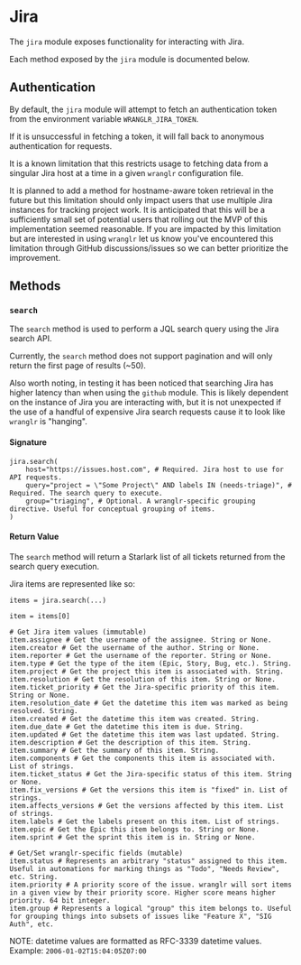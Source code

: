 # Jira

The `jira` module exposes functionality for interacting with Jira.

Each method exposed by the `jira` module is documented below.

## Authentication

By default, the `jira` module will attempt to fetch an authentication token
from the environment variable `WRANGLR_JIRA_TOKEN`.

If it is unsuccessful in fetching a token, it will fall back to anonymous
authentication for requests.

It is a known limitation that this restricts usage to fetching data from
a singular Jira host at a time in a given `wranglr` configuration file.

It is planned to add a method for hostname-aware token retrieval in the future
but this limitation should only impact users that use multiple Jira instances
for tracking project work. It is anticipated that this will be a sufficiently
small set of potential users that rolling out the MVP of this implementation
seemed reasonable. If you are impacted by this limitation but are interested
in using `wranglr` let us know you've encountered this limitation through GitHub
discussions/issues so we can better prioritize the improvement.

## Methods

### `search`

The `search` method is used to perform a JQL search query using the Jira search API.

Currently, the `search` method does not support pagination and will only return
the first page of results (~50).

Also worth noting, in testing it has been noticed that searching Jira
has higher latency than when using the `github` module. This is likely
dependent on the instance of Jira you are interacting with, but it is
not unexpected if the use of a handful of expensive Jira search requests
cause it to look like `wranglr` is "hanging".

#### Signature

```starlark
jira.search(
    host="https://issues.host.com", # Required. Jira host to use for API requests.
    query="project = \"Some Project\" AND labels IN (needs-triage)", # Required. The search query to execute.
    group="triaging", # Optional. A wranglr-specific grouping directive. Useful for conceptual grouping of items.
)
```

#### Return Value

The `search` method will return a Starlark list of all tickets returned
from the search query execution.

Jira items are represented like so:
```starlark
items = jira.search(...)

item = items[0]

# Get Jira item values (immutable)
item.assignee # Get the username of the assignee. String or None.
item.creator # Get the username of the author. String or None.
item.reporter # Get the username of the reporter. String or None.
item.type # Get the type of the item (Epic, Story, Bug, etc.). String.
item.project # Get the project this item is associated with. String.
item.resolution # Get the resolution of this item. String or None.
item.ticket_priority # Get the Jira-specific priority of this item. String or None.
item.resolution_date # Get the datetime this item was marked as being resolved. String.
item.created # Get the datetime this item was created. String.
item.due_date # Get the datetime this item is due. String.
item.updated # Get the datetime this item was last updated. String.
item.description # Get the description of this item. String.
item.summary # Get the summary of this item. String.
item.components # Get the components this item is associated with. List of strings.
item.ticket_status # Get the Jira-specific status of this item. String or None.
item.fix_versions # Get the versions this item is "fixed" in. List of strings.
item.affects_versions # Get the versions affected by this item. List of strings.
item.labels # Get the labels present on this item. List of strings.
item.epic # Get the Epic this item belongs to. String or None.
item.sprint # Get the sprint this item is in. String or None.

# Get/Set wranglr-specific fields (mutable)
item.status # Represents an arbitrary "status" assigned to this item. Useful in automations for marking things as "Todo", "Needs Review", etc. String.
item.priority # A priority score of the issue. wranglr will sort items in a given view by their priority score. Higher score means higher priority. 64 bit integer.
item.group # Represents a logical "group" this item belongs to. Useful for grouping things into subsets of issues like "Feature X", "SIG Auth", etc.
```

NOTE: datetime values are formatted as RFC-3339 datetime values. Example: `2006-01-02T15:04:05Z07:00`
